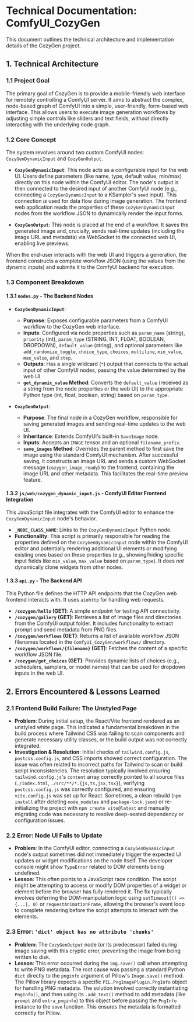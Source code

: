 # Technical Documentation: ComfyUI_CozyGen

This document outlines the technical architecture and implementation details of the CozyGen project.

## 1. Technical Architecture

### 1.1 Project Goal

The primary goal of CozyGen is to provide a mobile-friendly web interface for remotely controlling a ComfyUI server. It aims to abstract the complex, node-based graph of ComfyUI into a simple, user-friendly, form-based web interface. This allows users to execute image generation workflows by adjusting simple controls like sliders and text fields, without directly interacting with the underlying node graph.

### 1.2 Core Concept

The system revolves around two custom ComfyUI nodes: `CozyGenDynamicInput` and `CozyGenOutput`.

*   **`CozyGenDynamicInput`**: This node acts as a configurable input for the web UI. Users define parameters (like name, type, default value, min/max) directly on this node within the ComfyUI editor. The node's output is then connected to the desired input of another ComfyUI node (e.g., connecting a `CozyGenDynamicInput` to a KSampler's `seed` input). This connection *is* used for data flow during image generation. The frontend web application reads the properties of these `CozyGenDynamicInput` nodes from the workflow JSON to dynamically render the input forms.

*   **`CozyGenOutput`**: This node is placed at the end of a workflow. It saves the generated image and, crucially, sends real-time updates (including the image URL and metadata) via WebSocket to the connected web UI, enabling live previews.

When the end-user interacts with the web UI and triggers a generation, the frontend constructs a complete workflow JSON (using the values from the dynamic inputs) and submits it to the ComfyUI backend for execution.

### 1.3 Component Breakdown

#### 1.3.1 `nodes.py` - The Backend Nodes

*   **`CozyGenDynamicInput`**:
    *   **Purpose**: Exposes configurable parameters from a ComfyUI workflow to the CozyGen web interface.
    *   **Inputs**: Configured via node properties such as `param_name` (string), `priority` (int), `param_type` (STRING, INT, FLOAT, BOOLEAN, DROPDOWN), `default_value` (string), and optional parameters like `add_randomize_toggle`, `choice_type`, `choices`, `multiline`, `min_value`, `max_value`, and `step`.
    *   **Outputs**: Has a single wildcard (`*`) output that connects to the actual input of other ComfyUI nodes, passing the value determined by the web UI.
    *   **`get_dynamic_value` Method**: Converts the `default_value` (received as a string from the node properties or the web UI) to the appropriate Python type (int, float, boolean, string) based on `param_type`.

*   **`CozyGenOutput`**:
    *   **Purpose**: The final node in a CozyGen workflow, responsible for saving generated images and sending real-time updates to the web UI.
    *   **Inheritance**: Extends ComfyUI's built-in `SaveImage` node.
    *   **Inputs**: Accepts an `IMAGE` tensor and an optional `filename_prefix`.
    *   **`save_images` Method**: Overrides the parent method to first save the image using the standard ComfyUI mechanism. After successful saving, it constructs an image URL and sends a custom WebSocket message (`cozygen_image_ready`) to the frontend, containing the image URL and other metadata. This facilitates the real-time preview feature.

#### 1.3.2 `js/web/cozygen_dynamic_input.js` - ComfyUI Editor Frontend Integration

This JavaScript file integrates with the ComfyUI editor to enhance the `CozyGenDynamicInput` node's behavior.

*   **`_NODE_CLASS_NAME`**: Links to the `CozyGenDynamicInput` Python node.
*   **Functionality**: This script is primarily responsible for reading the properties defined on the `CozyGenDynamicInput` node within the ComfyUI editor and potentially rendering additional UI elements or modifying existing ones based on these properties (e.g., showing/hiding specific input fields like `min_value`, `max_value` based on `param_type`). It does *not* dynamically clone widgets from other nodes.

#### 1.3.3 `api.py` - The Backend API

This Python file defines the HTTP API endpoints that the CozyGen web frontend interacts with. It uses `aiohttp` for handling web requests.

*   **`/cozygen/hello` (GET)**: A simple endpoint for testing API connectivity.
*   **`/cozygen/gallery` (GET)**: Retrieves a list of image files and directories from the ComfyUI output folder. It includes functionality to extract prompt and seed metadata from PNG files.
*   **`/cozygen/workflows` (GET)**: Returns a list of available workflow JSON filenames located in the `ComfyUI_CozyGen/workflows/` directory.
*   **`/cozygen/workflows/{filename}` (GET)**: Fetches the content of a specific workflow JSON file.
*   **`/cozygen/get_choices` (GET)**: Provides dynamic lists of choices (e.g., schedulers, samplers, or model names) that can be used for dropdown inputs in the web UI.

## 2. Errors Encountered & Lessons Learned

### 2.1 Frontend Build Failure: The Unstyled Page

*   **Problem**: During initial setup, the React/Vite frontend rendered as an unstyled white page. This indicated a fundamental breakdown in the build process where Tailwind CSS was failing to scan components and generate necessary utility classes, or the build output was not correctly integrated.
*   **Investigation & Resolution**: Initial checks of `tailwind.config.js`, `postcss.config.js`, and CSS imports showed correct configuration. The issue was often related to incorrect paths for Tailwind to scan or build script inconsistencies. The resolution typically involved ensuring `tailwind.config.js`'s `content` array correctly pointed to all source files (`./index.html`, `./src/**/*.{js,ts,jsx,tsx}`), verifying `postcss.config.js` was correctly configured, and ensuring `vite.config.js` was set up for React. Sometimes, a clean rebuild (`npm install` after deleting `node_modules` and `package-lock.json`) or re-initializing the project with `npm create vite@latest` and manually migrating code was necessary to resolve deep-seated dependency or configuration issues.

### 2.2 Error: Node UI Fails to Update

*   **Problem**: In the ComfyUI editor, connecting a `CozyGenDynamicInput` node's output sometimes did not immediately trigger the expected UI updates or widget modifications on the node itself. The developer console might show `TypeError` related to DOM elements being undefined.
*   **Lesson**: This often points to a JavaScript race condition. The script might be attempting to access or modify DOM properties of a widget or element before the browser has fully rendered it. The fix typically involves deferring the DOM-manipulation logic using `setTimeout(() => {...}, 0)` or `requestAnimationFrame`, allowing the browser's event loop to complete rendering before the script attempts to interact with the elements.

### 2.3 Error: `'dict' object has no attribute 'chunks'`

*   **Problem**: The `CozyGenOutput` node (or its predecessor) failed during image saving with this cryptic error, preventing the image from being written to disk.
*   **Lesson**: This error occurred during the `img.save()` call when attempting to write PNG metadata. The root cause was passing a standard Python `dict` directly to the `pnginfo` argument of Pillow's `Image.save()` method. The Pillow library expects a specific `PIL.PngImagePlugin.PngInfo` object for handling PNG metadata. The solution involved correctly instantiating `PngInfo()`, and then using its `.add_text()` method to add metadata (like `prompt` and `extra_pnginfo`) to this object before passing the `PngInfo` instance to the `save` function. This ensures the metadata is formatted correctly for Pillow.